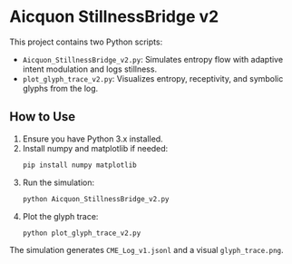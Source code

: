 # Aicquon StillnessBridge v2

This project contains two Python scripts:

- `Aicquon_StillnessBridge_v2.py`: Simulates entropy flow with adaptive intent modulation and logs stillness.
- `plot_glyph_trace_v2.py`: Visualizes entropy, receptivity, and symbolic glyphs from the log.

## How to Use

1. Ensure you have Python 3.x installed.
2. Install numpy and matplotlib if needed:
   ```bash
   pip install numpy matplotlib
   ```
3. Run the simulation:
   ```bash
   python Aicquon_StillnessBridge_v2.py
   ```
4. Plot the glyph trace:
   ```bash
   python plot_glyph_trace_v2.py
   ```

The simulation generates `CME_Log_v1.jsonl` and a visual `glyph_trace.png`.
